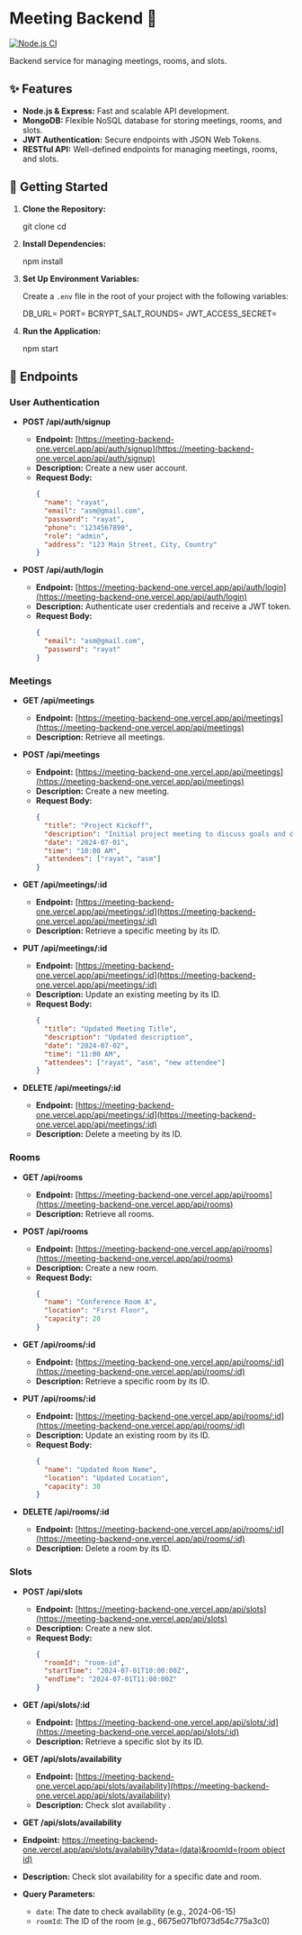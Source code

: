 # Meeting Backend 📅

[![Node.js CI](https://github.com/your-username/meeting-backend/actions/workflows/node.js.yml/badge.svg)](https://github.com/your-username/meeting-backend/actions/workflows/node.js.yml)

Backend service for managing meetings, rooms, and slots.

## ✨ Features

- **Node.js & Express:** Fast and scalable API development.
- **MongoDB:** Flexible NoSQL database for storing meetings, rooms, and slots.
- **JWT Authentication:** Secure endpoints with JSON Web Tokens.
- **RESTful API:** Well-defined endpoints for managing meetings, rooms, and slots.

## 🚀 Getting Started

1. **Clone the Repository:**

   git clone <repository-url>
   cd <repository-directory>

2. **Install Dependencies:**

   npm install

3. **Set Up Environment Variables:**

   Create a `.env` file in the root of your project with the following variables:

   DB_URL=<your-database-url>
   PORT=<your-port>
   BCRYPT_SALT_ROUNDS=<your-bcrypt-salt-rounds>
   JWT_ACCESS_SECRET=<your-jwt-access-secret>

4. **Run the Application:**

   npm start

## 📝 Endpoints

### User Authentication

- **POST /api/auth/signup**
  - **Endpoint:** [https://meeting-backend-one.vercel.app/api/auth/signup](https://meeting-backend-one.vercel.app/api/auth/signup)
  - **Description:** Create a new user account.
  - **Request Body:**
    ```json
    {
      "name": "rayat",
      "email": "asm@gmail.com",
      "password": "rayat",
      "phone": "1234567890",
      "role": "admin",
      "address": "123 Main Street, City, Country"
    }
    ```

- **POST /api/auth/login**
  - **Endpoint:** [https://meeting-backend-one.vercel.app/api/auth/login](https://meeting-backend-one.vercel.app/api/auth/login)
  - **Description:** Authenticate user credentials and receive a JWT token.
  - **Request Body:**
    ```json
    {
      "email": "asm@gmail.com",
      "password": "rayat"
    }
    ```

### Meetings

- **GET /api/meetings**
  - **Endpoint:** [https://meeting-backend-one.vercel.app/api/meetings](https://meeting-backend-one.vercel.app/api/meetings)
  - **Description:** Retrieve all meetings.

- **POST /api/meetings**
  - **Endpoint:** [https://meeting-backend-one.vercel.app/api/meetings](https://meeting-backend-one.vercel.app/api/meetings)
  - **Description:** Create a new meeting.
  - **Request Body:**
    ```json
    {
      "title": "Project Kickoff",
      "description": "Initial project meeting to discuss goals and deliverables",
      "date": "2024-07-01",
      "time": "10:00 AM",
      "attendees": ["rayat", "asm"]
    }
    ```

- **GET /api/meetings/:id**
  - **Endpoint:** [https://meeting-backend-one.vercel.app/api/meetings/:id](https://meeting-backend-one.vercel.app/api/meetings/:id)
  - **Description:** Retrieve a specific meeting by its ID.

- **PUT /api/meetings/:id**
  - **Endpoint:** [https://meeting-backend-one.vercel.app/api/meetings/:id](https://meeting-backend-one.vercel.app/api/meetings/:id)
  - **Description:** Update an existing meeting by its ID.
  - **Request Body:**
    ```json
    {
      "title": "Updated Meeting Title",
      "description": "Updated description",
      "date": "2024-07-02",
      "time": "11:00 AM",
      "attendees": ["rayat", "asm", "new attendee"]
    }
    ```

- **DELETE /api/meetings/:id**
  - **Endpoint:** [https://meeting-backend-one.vercel.app/api/meetings/:id](https://meeting-backend-one.vercel.app/api/meetings/:id)
  - **Description:** Delete a meeting by its ID.

### Rooms

- **GET /api/rooms**
  - **Endpoint:** [https://meeting-backend-one.vercel.app/api/rooms](https://meeting-backend-one.vercel.app/api/rooms)
  - **Description:** Retrieve all rooms.

- **POST /api/rooms**
  - **Endpoint:** [https://meeting-backend-one.vercel.app/api/rooms](https://meeting-backend-one.vercel.app/api/rooms)
  - **Description:** Create a new room.
  - **Request Body:**
    ```json
    {
      "name": "Conference Room A",
      "location": "First Floor",
      "capacity": 20
    }
    ```

- **GET /api/rooms/:id**
  - **Endpoint:** [https://meeting-backend-one.vercel.app/api/rooms/:id](https://meeting-backend-one.vercel.app/api/rooms/:id)
  - **Description:** Retrieve a specific room by its ID.

- **PUT /api/rooms/:id**
  - **Endpoint:** [https://meeting-backend-one.vercel.app/api/rooms/:id](https://meeting-backend-one.vercel.app/api/rooms/:id)
  - **Description:** Update an existing room by its ID.
  - **Request Body:**
    ```json
    {
      "name": "Updated Room Name",
      "location": "Updated Location",
      "capacity": 30
    }
    ```

- **DELETE /api/rooms/:id**
  - **Endpoint:** [https://meeting-backend-one.vercel.app/api/rooms/:id](https://meeting-backend-one.vercel.app/api/rooms/:id)
  - **Description:** Delete a room by its ID.

### Slots

- **POST /api/slots**
  - **Endpoint:** [https://meeting-backend-one.vercel.app/api/slots](https://meeting-backend-one.vercel.app/api/slots)
  - **Description:** Create a new slot.
  - **Request Body:**
    ```json
    {
      "roomId": "room-id",
      "startTime": "2024-07-01T10:00:00Z",
      "endTime": "2024-07-01T11:00:00Z"
    }
    ```

- **GET /api/slots/:id**
  - **Endpoint:** [https://meeting-backend-one.vercel.app/api/slots/:id](https://meeting-backend-one.vercel.app/api/slots/:id)
  - **Description:** Retrieve a specific slot by its ID.


- **GET /api/slots/availability**
  - **Endpoint:** [https://meeting-backend-one.vercel.app/api/slots/availability](https://meeting-backend-one.vercel.app/api/slots/availability)
  - **Description:** Check slot availability .
  
      
 - **GET /api/slots/availability**
  - **Endpoint:** [https://meeting-backend-one.vercel.app/api/slots/availability?data=(data)&roomId=(room object id)](https://meeting-backend-one.vercel.app/api/slots/availability?date=2024-06-15&roomId=6675e071bf073d54c775a3c0)
  - **Description:** Check slot availability for a specific date and room.
  - **Query Parameters:**
    - `date`: The date to check availability (e.g., 2024-06-15)
    - `roomId`: The ID of the room (e.g., 6675e071bf073d54c775a3c0)     

